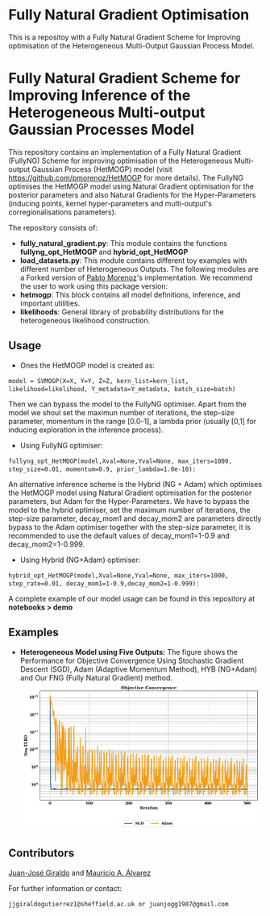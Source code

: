# Fully Natural Gradient Optimisation
This is a repositoy with a Fully Natural Gradient Scheme for Improving optimisation of the Heterogeneous Multi-Output Gaussian Process Model.

# Fully Natural Gradient Scheme for Improving Inference of the Heterogeneous Multi-output Gaussian Processes Model

This repository contains an implementation of a Fully Natural Gradient (FullyNG) Scheme for improving optimisation of the Heterogeneous Multi-output Gaussian Process (HetMOGP) model (visit https://github.com/pmorenoz/HetMOGP for more details). The FullyNG optimises the HetMOGP model using Natural Gradient optimisation for the posterior parameters and also Natural Gradients for the Hyper-Parameters (inducing points, kernel hyper-parameters and multi-output's corregionalisations parameters).

The repository consists of: 

- **fully_natural_gradient.py**: This module contains the functions **fullyng_opt_HetMOGP** and **hybrid_opt_HetMOGP**
- **load_datasets.py**: This module contains different toy examples with different number of Heterogeneous Outputs. 
The following modules are a Forked version of [Pablo Morenoz](https://github.com/pmorenoz/HetMOGP)'s implementation. We recommend the user to work using this package version:
- **hetmogp**: This block contains all model definitions, inference, and important utilities. 
- **likelihoods**: General library of probability distributions for the heterogeneous likelihood construction.

## Usage

* Ones the HetMOGP model is created as:
```
model = SVMOGP(X=X, Y=Y, Z=Z, kern_list=kern_list, likelihood=likelihood, Y_metadata=Y_metadata, batch_size=batch)
```
Then we can bypass the model to the FullyNG optimiser. Apart from the model we shoul set the maximun number of iterations, the step-size parameter, momentum in the range \[0.0-1\], a lambda prior (usually \[0,1\] for inducing exploration in the inference process).

* Using FullyNG optimiser:
```
fullyng_opt_HetMOGP(model,Xval=None,Yval=None, max_iters=1000, step_size=0.01, momentum=0.9, prior_lambda=1.0e-10):
```
An alternative inference scheme is the Hybrid (NG + Adam) which optimises the HetMOGP model using Natural Gradient optimisation for the posterior parameters, but Adam for the Hyper-Parameters. We have to bypass the model to the hybrid optimiser, set the maximum number of iterations, the step-size parameter, decay_mom1 and decay_mom2 are parameters directly bypass to the Adam optimiser together with the step-size parameter, it is recommended to use the default values of decay_mom1=1-0.9 and decay_mom2=1-0.999.

* Using Hybrid (NG+Adam) optimiser:
```
hybrid_opt_HetMOGP(model,Xval=None,Yval=None, max_iters=1000, step_rate=0.01, decay_mom1=1-0.9,decay_mom2=1-0.999):
```

A complete example of our model usage can be found in this repository at **notebooks > demo**

## Examples
* **Heterogeneous Model using Five Outputs:** The figure shows the Performance for Objective Convergence Using Stochastic Gradient Descent (SGD), Adam (Adaptive Momentum Method), HYB (NG+Adam) and
Our FNG (Fully Natural Gradient) method.
![toy2](tmp/toy4.png)

## Contributors

[Juan-José Giraldo](https://github.com/juanjogg1987) and [Mauricio A. Álvarez](https://sites.google.com/site/maalvarezl/)

For further information or contact:
```
jjgiraldogutierrez1@sheffield.ac.uk or juanjogg1987@gmail.com
